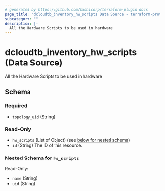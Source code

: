 ```yaml
---
# generated by https://github.com/hashicorp/terraform-plugin-docs
page_title: "dcloudtb_inventory_hw_scripts Data Source - terraform-provider-dcloud"
subcategory: ""
description: |-
  All the Hardware Scripts to be used in hardware
---
```


# dcloudtb_inventory_hw_scripts (Data Source)

All the Hardware Scripts to be used in hardware



<!-- schema generated by tfplugindocs -->
## Schema

### Required

- `topology_uid` (String)

### Read-Only

- `hw_scripts` (List of Object) (see [below for nested schema](#nestedatt--hw_scripts))
- `id` (String) The ID of this resource.

<a id="nestedatt--hw_scripts"></a>
### Nested Schema for `hw_scripts`

Read-Only:

- `name` (String)
- `uid` (String)


